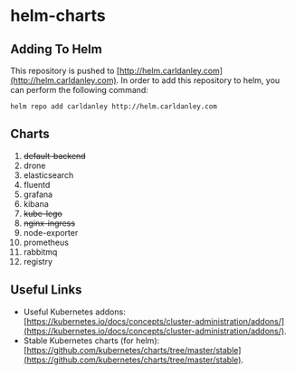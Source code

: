 # helm-charts

## Adding To Helm

This repository is pushed to [http://helm.carldanley.com](http://helm.carldanley.com). In order to add this repository to helm, you can perform the following command:

`helm repo add carldanley http://helm.carldanley.com`

## Charts

1. ~~default-backend~~
1. drone
1. elasticsearch
1. fluentd
1. grafana
1. kibana
1. ~~kube-lego~~
1. ~~nginx-ingress~~
1. node-exporter
1. prometheus
1. rabbitmq
1. registry

## Useful Links

* Useful Kubernetes addons: [https://kubernetes.io/docs/concepts/cluster-administration/addons/](https://kubernetes.io/docs/concepts/cluster-administration/addons/).
* Stable Kubernetes charts (for helm): [https://github.com/kubernetes/charts/tree/master/stable](https://github.com/kubernetes/charts/tree/master/stable).
